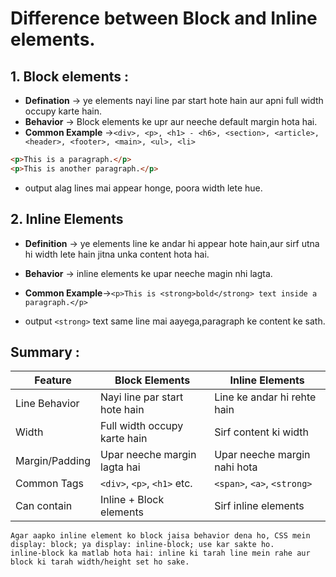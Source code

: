 # Difference between Block and Inline elements.



##  1. Block elements :
 - **Defination** ->  ye elements nayi line par start hote hain aur apni full width occupy karte hain.
- **Behavior** -> Block elements ke upr aur neeche default margin hota hai.
- **Common Example** ->`<div>, <p>, <h1> - <h6>, <section>, <article>, <header>, <footer>, <main>, <ul>, <li>`

```html
<p>This is a paragraph.</p>
<p>This is another paragraph.</p>
```

- output alag lines mai appear honge, poora width lete hue.

## 2. Inline Elements 
 - **Definition** -> ye elements line ke andar hi appear hote hain,aur sirf utna hi width lete hain jitna unka content hota hai.
 - **Behavior** -> inline elements ke upar neeche magin nhi lagta.
 - **Common Example**->`<p>This is <strong>bold</strong> text inside a paragraph.</p>`

- output `<strong>` text same line mai aayega,paragraph ke content ke sath.


## Summary :

| Feature        | Block Elements                | Inline Elements              |
| -------------- | ----------------------------- | ---------------------------- |
| Line Behavior  | Nayi line par start hote hain | Line ke andar hi rehte hain  |
| Width          | Full width occupy karte hain  | Sirf content ki width        |
| Margin/Padding | Upar neeche margin lagta hai  | Upar neeche margin nahi hota |
| Common Tags    | `<div>`, `<p>`, `<h1>` etc.   | `<span>`, `<a>`, `<strong>`  |
| Can contain    | Inline + Block elements       | Sirf inline elements         |


```
Agar aapko inline element ko block jaisa behavior dena ho, CSS mein display: block; ya display: inline-block; use kar sakte ho.
inline-block ka matlab hota hai: inline ki tarah line mein rahe aur block ki tarah width/height set ho sake.
```